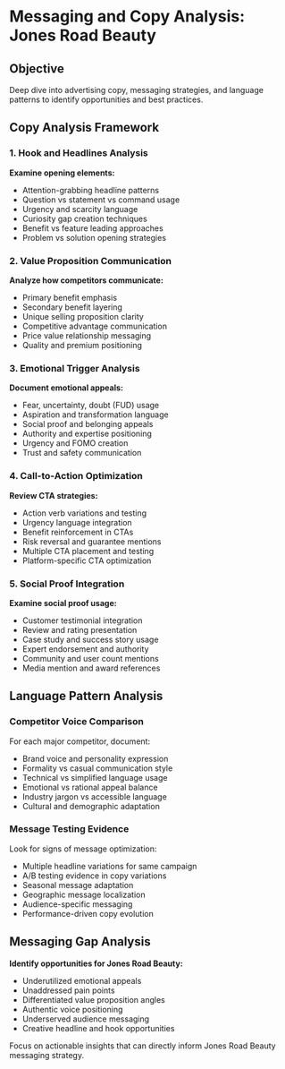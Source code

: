# Messaging and Copy Analysis: Jones Road Beauty

## Objective
Deep dive into advertising copy, messaging strategies, and language patterns to identify opportunities and best practices.

## Copy Analysis Framework

### 1. Hook and Headlines Analysis
**Examine opening elements:**
- Attention-grabbing headline patterns
- Question vs statement vs command usage
- Urgency and scarcity language
- Curiosity gap creation techniques
- Benefit vs feature leading approaches
- Problem vs solution opening strategies

### 2. Value Proposition Communication
**Analyze how competitors communicate:**
- Primary benefit emphasis
- Secondary benefit layering
- Unique selling proposition clarity
- Competitive advantage communication
- Price value relationship messaging
- Quality and premium positioning

### 3. Emotional Trigger Analysis
**Document emotional appeals:**
- Fear, uncertainty, doubt (FUD) usage
- Aspiration and transformation language
- Social proof and belonging appeals
- Authority and expertise positioning
- Urgency and FOMO creation
- Trust and safety communication

### 4. Call-to-Action Optimization
**Review CTA strategies:**
- Action verb variations and testing
- Urgency language integration
- Benefit reinforcement in CTAs
- Risk reversal and guarantee mentions
- Multiple CTA placement and testing
- Platform-specific CTA optimization

### 5. Social Proof Integration
**Examine social proof usage:**
- Customer testimonial integration
- Review and rating presentation
- Case study and success story usage
- Expert endorsement and authority
- Community and user count mentions
- Media mention and award references

## Language Pattern Analysis

### Competitor Voice Comparison
For each major competitor, document:
- Brand voice and personality expression
- Formality vs casual communication style
- Technical vs simplified language usage
- Emotional vs rational appeal balance
- Industry jargon vs accessible language
- Cultural and demographic adaptation

### Message Testing Evidence
Look for signs of message optimization:
- Multiple headline variations for same campaign
- A/B testing evidence in copy variations
- Seasonal message adaptation
- Geographic message localization
- Audience-specific messaging
- Performance-driven copy evolution

## Messaging Gap Analysis
**Identify opportunities for Jones Road Beauty:**
- Underutilized emotional appeals
- Unaddressed pain points
- Differentiated value proposition angles
- Authentic voice positioning
- Underserved audience messaging
- Creative headline and hook opportunities

Focus on actionable insights that can directly inform Jones Road Beauty messaging strategy.

